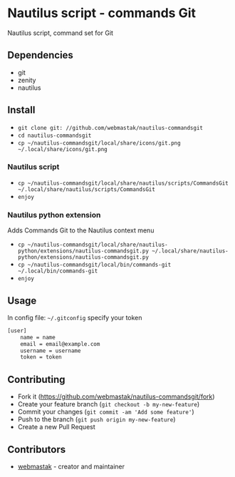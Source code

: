 # Nautilus script - commands Git

Nautilus script, command set for Git


## Dependencies

  * git
  * zenity
  * nautilus

## Install

* `git clone git: //github.com/webmastak/nautilus-commandsgit`
* `cd nautilus-commandsgit`
* `cp ~/nautilus-commandsgit/local/share/icons/git.png ~/.local/share/icons/git.png`

### Nautilus script

* `cp ~/nautilus-commandsgit/local/share/nautilus/scripts/CommandsGit ~/.local/share/nautilus/scripts/CommandsGit`
* `enjoy`

### Nautilus python extension 
Adds Commands Git to the Nautilus context menu

* `cp ~/nautilus-commandsgit/local/share/nautilus-python/extensions/nautilus-commandsgit.py ~/.local/share/nautilus-python/extensions/nautilus-commandsgit.py`
* `cp ~/nautilus-commandsgit/local/bin/commands-git ~/.local/bin/commands-git`
* `enjoy`


## Usage

In config file: `~/.gitconfig` specify your token
```html
[user]
	name = name
	email = email@example.com
	username = username
	token = token
```

## Contributing

* Fork it (<https://github.com/webmastak/nautilus-commandsgit/fork>)
* Create your feature branch (`git checkout -b my-new-feature`)
* Commit your changes (`git commit -am 'Add some feature'`)
* Push to the branch (`git push origin my-new-feature`)
* Create a new Pull Request


## Contributors

- [webmastak](https://github.com/webmastak) - creator and maintainer


